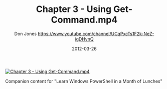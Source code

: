 ﻿---
title: Chapter 3 - Using Get-Command.mp4
date: 2012-03-26
tags: MonthOfLunches, English, Playlist, Powershell Month of Lunches
author: Don Jones https://www.youtube.com/channel/UCqPxcTs1F2k-NeZ-igDHvnQ
---

[![Chapter 3 - Using Get-Command.mp4](https://i2.ytimg.com/vi/MF4indwMhTM/hqdefault.jpg "Chapter 3 - Using Get-Command.mp4")](https://www.youtube.com/watch?v=MF4indwMhTM)

Companion content for "Learn Windows PowerShell in a Month of Lunches"

